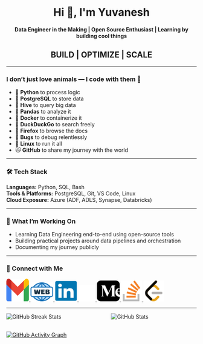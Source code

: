 <h1 align="center">Hi 👋, I'm Yuvanesh</h1>
<h4 align="center">Data Engineer in the Making | Open Source Enthusiast | Learning by building cool things</h4>

<h2 align="center">BUILD | OPTIMIZE | SCALE</h2>

---
### **I don’t just love animals — I code with them 🐾**
- 🐍 **Python** to process logic
- 🐘 **PostgreSQL** to store data
- 🐝 **Hive** to query big data
- 🐼 **Pandas** to analyze it
- 🐋 **Docker** to containerize it
- 🦆 **DuckDuckGo** to search freely
- 🦊 **Firefox** to browse the docs
- 🐞 **Bugs** to debug relentlessly
- 🐧 **Linux** to run it all
- 🐱 **GitHub** to share my journey with the world

---

### 🛠️ Tech Stack
**Languages:** Python, SQL, Bash  
**Tools & Platforms:** PostgreSQL, Git, VS Code, Linux  
**Cloud Exposure:** Azure (ADF, ADLS, Synapse, Databricks)  

---

### 📘 What I’m Working On
- Learning Data Engineering end-to-end using open-source tools
- Building practical projects around data pipelines and orchestration
- Documenting my journey publicly

---
### 🔗 Connect with Me

<!-- Row 1 -->
<p>
  <a href="mailto:yuvanesh.kummaramoorthy@gmail.com" target="_blank">
    <img src="icons/gmail.svg" alt="Email" width="60" height="60" />
  </a>
  <a href="https://yuvanesh.dev" target="_blank">
    <img src="icons/website.svg" alt="Website" width="60" height="50" />
  </a>
  <a href="https://www.linkedin.com/in/yuvaneshkm" target="_blank">
    <img src="icons/linkedin.svg" alt="LinkedIn" width="60" height="55" />
  </a>
<!-- Row 2 -->
  <a href="https://x.com/yuvaneshkm" target="_blank">
    <img src="icons/x.svg" alt="X (Twitter)" width="44" height="44" />
  </a>
  <a href="https://medium.com/@yuvaneshkm" target="_blank">
    <img src="icons/medium.svg" alt="Medium" width="60" height="55" />
  </a>
  <a href="https://stackoverflow.com/users/your-user-id/yuvaneshkm" target="_blank">
    <img src="icons/stackoverflow.svg" alt="Stack Overflow" width="55" height="55" />
  </a>
<!-- Row 3 (left-aligned single icon) -->
  <a href="https://leetcode.com/yuvaneshkm" target="_blank">
    <img src="icons/leetcode.svg" alt="LeetCode" width="55" height="55" />
  </a>
</p>






---
<!-- GitHub Stats Widgets in Dark Mode -->

<!-- Streak Stats (Left) -->
<!-- GitHub Streak Stats (Left, Reduced Width) -->
<p>
  <img align="left" width="45%" src="https://github-readme-streak-stats.herokuapp.com/?user=yuvaneshkm&theme=dark" alt="GitHub Streak Stats" />
</p>

<!-- GitHub Stats (Right, Reduced Width) -->
<p>
  <img align="right" width="45%" src="https://github-readme-stats.vercel.app/api?username=yuvaneshkm&show_icons=true&theme=dark&locale=en" alt="GitHub Stats" />
</p>


<!-- Clear floats for next section -->
<br clear="both" />
<br>

<!-- GitHub Activity Graph -->
<p>
  <a href="https://github.com/ashutosh00710/github-readme-activity-graph">
    <img src="https://github-readme-activity-graph.vercel.app/graph?username=yuvaneshkm&theme=react-dark" alt="GitHub Activity Graph" />
  </a>
</p>
